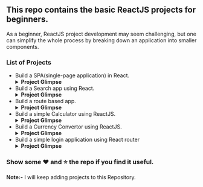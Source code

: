 <h2>This repo contains the basic ReactJS projects for beginners.</h2>
<p>As a beginner, ReactJS project development may seem challenging, but one can simplify the whole process by breaking down an application into smaller components.</p>
<h3>List of Projects</h3>
<ul>
<li>
Build a SPA(single-page application) in React.
<details>
<summary><b>Project Glimpse</b></summary>
<img src="./images/project_1(1).png" width="450">
<img src="./images/project_1(2).png" width="450">
</details>
</li>
<li>
Build a Search app using React.
<details>
<summary><b>Project Glimpse</b></summary>
<img src="./images/project_2(1).png" width="450">
<img src="./images/project_2(2).png" width="410">
</details> 
</li>
<li>
Build a route based app.
<details>
<summary><b>Project Glimpse</b></summary>
<img src="./images/project_3(1).png" width="450">
<img src="./images/project_3(2).png" width="410">
<img src="./images/project_3(3).png" width="450">
<img src="./images/project_3(4).png" width="410">
</details> 
</li>
  <li>
Build a simple Calculator using ReactJS.
<details>
<summary><b>Project Glimpse</b></summary>
<img src="images/Calculator(1).png" width="450">
<img src="images/Calculator(2).png" width="450">
<img src="images/Calculator(3).png" width="450">

</details> 
</li>

  <li>
Build a Currency Convertor using ReactJS.
<details>
<summary><b>Project Glimpse</b></summary>
<img src="images/currency-convertor(1).png" width="550">
<img src="images/currency-convertor(2).png" width="550">
<img src="images/currency-convertor(3).png" width="550">
<img src="images/currency-convertor(4).png" width="550">
</details> 
</li>

  <li>
Build a simple login application using React router
<details>
<summary><b>Project Glimpse</b></summary>
<img src="images/Route-Based-SPA(1).png" width="550">
<img src="images/Route-Based-SPA(2).png" width="550">
<img src="images/Route-Based-SPA(3).png" width="550">
</details> 
</li>
</ul>

<h3>Show some ❤ and ⭐ the repo if you find it useful. </h3>
<b>Note:-</b>
I will keep adding projects to this Repository.
